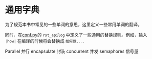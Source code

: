 # 通用字典

为了规范本书中常见的一些单词的意思，这里定义一些常用单词的翻译。

同时，在[conf.py](./conf.py)的 `rst_apilog` 中定义了一些通用的替换规则。例如，输入 `|how|` 在编译的时候将会替换成 `如何做...`.

Parallel    并行
encapsulate 封装
concurrent  并发
semaphores  信号量
